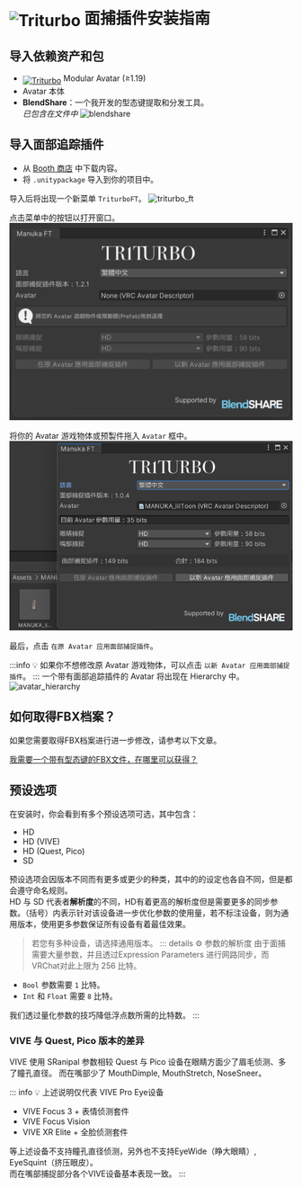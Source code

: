 # <img src="/triturbo_logo.png" alt="Triturbo" style="width: 32px; height: 32px; vertical-align: -4px; display: inline;"/> 面捕插件安装指南

## 导入依赖资产和包
- [<img src="/modular_avatar_icon.png" alt="Triturbo" style="width: 24px; height: 24px; vertical-align: -4px; display: inline;"/>](https://modular-avatar.nadena.dev/) Modular Avatar (≥1.19)
- Avatar 本体
- **BlendShare**：一个我开发的型态键提取和分发工具。\
*已包含在文件中*
![blendshare](/blendshare_unitypackage.png)

## 导入面部追踪插件
- 从 [Booth 商店](https://triturbo.booth.pm/) 中下载内容。
- 将 `.unitypackage` 导入到你的项目中。

导入后将出现一个新菜单 `TriturboFT`。
![triturbo_ft](/triturbo_ft.png)

点击菜单中的按钮以打开窗口。
![ft_window](./assets/ft_window.png)

将你的 Avatar 游戏物体或预製件拖入 `Avatar` 框中。
![ft_window](./assets/ft_window_avatar.png)

最后，点击 `在原 Avatar 应用面部捕捉插件`。

:::info
💡 如果你不想修改原 Avatar 游戏物体，可以点击 `以新 Avatar 应用面部捕捉插件`。
:::
一个带有面部追踪插件的 Avatar 将出现在 Hierarchy 中。
![avatar_hierarchy](/avatar_hierarchy.png)

## 如何取得FBX档案？
如果您需要取得FBX档案进行进一步修改，请参考以下文章。

[我需要一个带有型态键的FBX文件，在哪里可以获得？](./blendshare)


## 预设选项
在安装时，你会看到有多个预设选项可选，其中包含：
- HD
- HD (VIVE)
- HD (Quest, Pico)
- SD

预设选项会因版本不同而有更多或更少的种类，其中的的设定也各自不同，但是都会遵守命名规则。\
HD 与 SD 代表者**解析度**的不同，HD有着更高的解析度但是需要更多的同步参数。（括号）内表示针对该设备进一步优化参数的使用量，若不标注设备，则为通用版本，使用更多参数保证所有设备有着最佳效果。
> 若您有多种设备，请选择通用版本。
::: details ⚙ 参数的解析度
由于面捕需要大量参数，并且透过Expression Parameters 进行网路同步，而VRChat对此上限为 256 比特。

- `Bool` 参数需要 `1` 比特。
- `Int` 和 `Float` 需要 `8` 比特。

我们透过量化参数的技巧降低浮点数所需的比特数。
:::


### VIVE 与 Quest, Pico 版本的差异

VIVE 使用 SRanipal 参数相较 Quest 与 Pico 设备在眼睛方面少了眉毛侦测、多了瞳孔直径。
而在嘴部少了 MouthDimple, MouthStretch, NoseSneer。

::: info 💡 上述说明仅代表 VIVE Pro Eye设备
- VIVE Focus 3 +  表情侦测套件
- VIVE Focus Vision
- VIVE XR Elite + 全脸侦测套件

等上述设备不支持瞳孔直径侦测，另外也不支持EyeWide（睁大眼睛）, EyeSquint（挤压眼皮）。\
而在嘴部捕捉部分各个VIVE设备基本表现一致。
:::